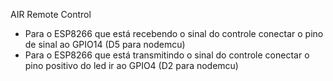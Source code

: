 AIR Remote Control

- Para o ESP8266 que está recebendo o sinal do controle conectar o pino de sinal ao GPIO14 (D5 para nodemcu)
- Para o ESP8266 que está transmitindo o sinal do controle conectar o pino positivo do led ir ao GPIO4 (D2 para nodemcu)